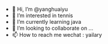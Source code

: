 - 👋 Hi, I’m @yanghuaiyu
- 👀 I’m interested in tennis
- 🌱 I’m currently learning java 
- 💞️ I’m looking to collaborate on ...
- 📫 How to reach me wechat : yailary

<!---
yanghuaiyu6/yanghuaiyu is a ✨ special ✨ repository because its `README.md` (this file) appears on your GitHub profile.
You can click the Preview link to take a look at your changes.
--->

